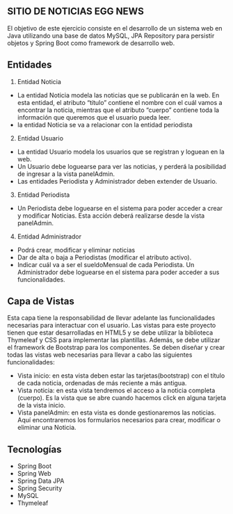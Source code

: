## SITIO DE NOTICIAS EGG NEWS

El objetivo de este ejercicio consiste en el desarrollo de un sistema web en Java utilizando una
base de datos MySQL, JPA Repository para persistir objetos y Spring Boot como framework de
desarrollo web.

## Entidades

1. Entidad Noticia
  * La entidad Noticia modela las noticias que se publicarán en la web. En esta entidad, el atributo
  “título” contiene el nombre con el cuál vamos a encontrar la noticia, mientras que el atributo
  “cuerpo” contiene toda la información que queremos que el usuario pueda leer.
  * la entidad Noticia se va a relacionar con la entidad periodista


2. Entidad Usuario
  * La entidad Usuario modela los usuarios que se registran y loguean en la web.
  * Un Usuario debe loguearse para ver las noticias, y perderá la posibilidad de ingresar a la vista
  panelAdmin.
  * Las entidades Periodista y Administrador deben extender de Usuario.


3. Entidad Periodista
  * Un Periodista debe loguearse en el sistema para poder acceder a crear y modificar Noticias. Esta
  acción deberá realizarse desde la vista panelAdmin.


4. Entidad Administrador
  * Podrá crear, modificar y eliminar noticias
  * Dar de alta o baja a Periodistas (modificar el atributo activo).
  * Indicar cuál va a ser el sueldoMensual de cada Periodista.
  Un Administrador debe loguearse en el sistema para poder acceder a sus funcionalidades.


## Capa de Vistas
Esta capa tiene la responsabilidad de llevar adelante las funcionalidades necesarias para
interactuar con el usuario. Las vistas para este proyecto tienen que estar desarrolladas en HTML5
y se debe utilizar la biblioteca Thymeleaf y CSS para implementar las plantillas. Además, se debe
utilizar el framework de Bootstrap para los componentes.
Se deben diseñar y crear todas las vistas web necesarias para llevar a cabo las siguientes
funcionalidades:
  * Vista inicio: en esta vista deben estar las tarjetas(bootstrap) con el título de cada noticia,
  ordenadas de más reciente a más antigua.
  * Vista noticia: en esta vista tendremos el acceso a la noticia completa (cuerpo). Es la vista
  que se abre cuando hacemos click en alguna tarjeta de la vista inicio.
  * Vista panelAdmin: en esta vista es donde gestionaremos las noticias. Aquí encontraremos
  los formularios necesarios para crear, modificar o eliminar una Noticia.


## Tecnologías 
  * Spring Boot
  * Spring Web
  * Spring Data JPA
  * Spring Security
  * MySQL
  * Thymeleaf












